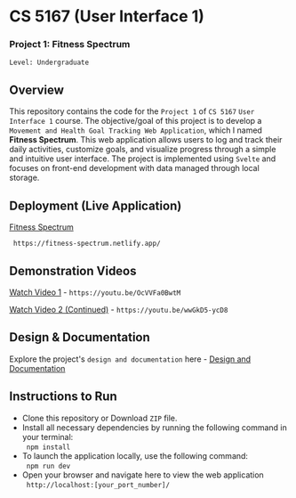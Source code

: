 # CS 5167 (User Interface 1) 
### Project 1: Fitness Spectrum
 
```Level: Undergraduate```  

  
## Overview
This repository contains the code for the ```Project 1``` of  ```CS 5167``` ```User Interface 1``` course. The objective/goal of this project is to develop a ```Movement and Health Goal Tracking Web Application```, which I named **Fitness Spectrum**. This web application allows users to log and track their daily activities, customize goals, and visualize progress through a simple and intuitive user interface. The project is implemented using ```Svelte``` and focuses on front-end development with data managed through local storage.

  
## Deployment (Live Application)  
[Fitness Spectrum](https://fitness-spectrum.netlify.app/)  
  
```  https://fitness-spectrum.netlify.app/  ```  

  
## Demonstration Videos  
[Watch Video 1](https://youtu.be/OcVVFa0BwtM)   -   ``` https://youtu.be/OcVVFa0BwtM ```  
  
[Watch Video 2 (Continued)](https://youtu.be/wwGkD5-ycD8)     -   ``` https://youtu.be/wwGkD5-ycD8 ```   


## Design & Documentation  
Explore the project's ``` design and documentation ``` here - [Design and Documentation](https://github.com/anay-a-joshi/project_1_svelte/blob/master/Design%20%26%20Documentation/Project1_FitnessSpectrum_AnayJoshi.pdf)  


  
## Instructions to Run  
* Clone this repository or Download ``` ZIP ``` file.   
* Install all necessary dependencies by running the following command in your terminal:  
  ```  npm install  ```  
* To launch the application locally, use the following command:  
  ```  npm run dev  ```
* Open your browser and navigate here to view the web application  
  ```  http://localhost:[your_port_number]/  ```
